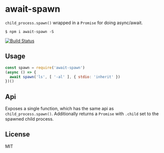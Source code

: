 # await-spawn

`child_process.spawn()` wrapped in a `Promise` for doing async/await.

```
$ npm i await-spawn -S
```

[![Build Status](https://travis-ci.org/ralphtheninja/await-spawn.svg?branch=master)](https://travis-ci.org/ralphtheninja/await-spawn)

## Usage

```js
const spawn = require('await-spawn')
(async () => {
  await spawn('ls', [ '-al' ], { stdio: 'inherit' })
})()
```

## Api

Exposes a single function, which has the same api as `child_process.spawn()`. Additionally returns a `Promise` with `.child` set to the spawned child process.

## License

MIT
